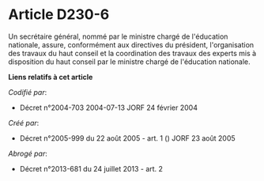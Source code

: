 # Article D230-6

Un secrétaire général, nommé par le ministre chargé de l'éducation nationale, assure, conformément aux directives du
président, l'organisation des travaux du haut conseil et la coordination des travaux des experts mis à disposition du haut
conseil par le ministre chargé de l'éducation nationale.

**Liens relatifs à cet article**

_Codifié par_:

  - Décret n°2004-703 2004-07-13 JORF 24 février 2004

_Créé par_:

  - Décret n°2005-999 du 22 août 2005 - art. 1 () JORF 23 août 2005

_Abrogé par_:

  - Décret n°2013-681 du 24 juillet 2013 - art. 2
